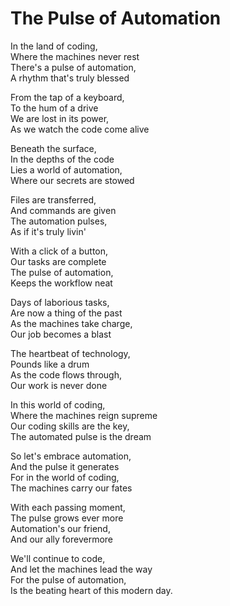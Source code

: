 # The Pulse of Automation

In the land of coding,  
Where the machines never rest  
There's a pulse of automation,  
A rhythm that's truly blessed  

From the tap of a keyboard,  
To the hum of a drive  
We are lost in its power,  
As we watch the code come alive  

Beneath the surface,  
In the depths of the code  
Lies a world of automation,  
Where our secrets are stowed  

Files are transferred,  
And commands are given  
The automation pulses,  
As if it's truly livin'  

With a click of a button,  
Our tasks are complete  
The pulse of automation,  
Keeps the workflow neat  

Days of laborious tasks,  
Are now a thing of the past  
As the machines take charge,  
Our job becomes a blast  

The heartbeat of technology,  
Pounds like a drum  
As the code flows through,  
Our work is never done  

In this world of coding,  
Where the machines reign supreme  
Our coding skills are the key,  
The automated pulse is the dream  

So let's embrace automation,  
And the pulse it generates  
For in the world of coding,  
The machines carry our fates  

With each passing moment,  
The pulse grows ever more  
Automation's our friend,  
And our ally forevermore  

We'll continue to code,  
And let the machines lead the way  
For the pulse of automation,  
Is the beating heart of this modern day.